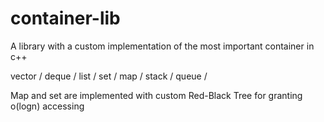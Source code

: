 # container-lib
A library with a custom implementation of the most important container in c++

vector /
deque /
list /
set /
map /
stack /
queue /


Map and set are implemented with custom Red-Black Tree for granting o(logn) accessing
